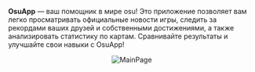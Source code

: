 **OsuApp** — ваш помощник в мире osu! Это приложение позволяет вам легко просматривать официальные новости игры, следить за рекордами ваших друзей и собственными достижениями, а также анализировать статистику по картам. Сравнивайте результаты и улучшайте свои навыки с OsuApp!




<div style="text-align: center;">
    <img src="https://github.com/user-attachments/assets/553538fe-2c4f-4de6-a626-b87255f50b3b" alt="MainPage" style="display: inline-block;"/>
</div>
